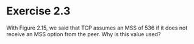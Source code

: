 # Exercise 2.3
With Figure 2.15, we said that TCP assumes an MSS of 536 if it does not receive an MSS option from the peer. Why is this value used?
